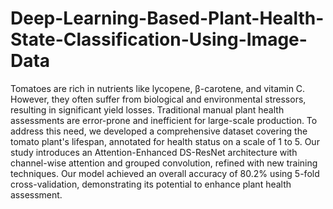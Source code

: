 # Deep-Learning-Based-Plant-Health-State-Classification-Using-Image-Data
 Tomatoes are rich in nutrients like lycopene, β-carotene, and vitamin C. However, they often suffer from biological and environmental stressors, resulting in significant yield losses. Traditional manual plant health assessments are error-prone and inefficient for large-scale production. To address this need, we developed a comprehensive dataset covering the tomato plant's lifespan, annotated for health status on a scale of 1 to 5. Our study introduces an Attention-Enhanced DS-ResNet architecture with channel-wise attention and grouped convolution, refined with new training techniques. Our model achieved an overall accuracy of 80.2% using 5-fold cross-validation, demonstrating its potential to enhance plant health assessment.
